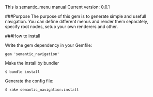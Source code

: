This is semantic_menu manual
Current version: 0.0.1

###Purpose
The purpose of this gem is to generate simple and usefull navigation. You can define different menus and render them separately, specify root nodes, setup your own renderers and other.

###How to install

Write the gem dependency in your Gemfile:
```
gem 'semantic_navigation'
```

Make the install by bundler
```
$ bundle install
```

Generate the config file:
```
$ rake semantic_navigation:install
```



